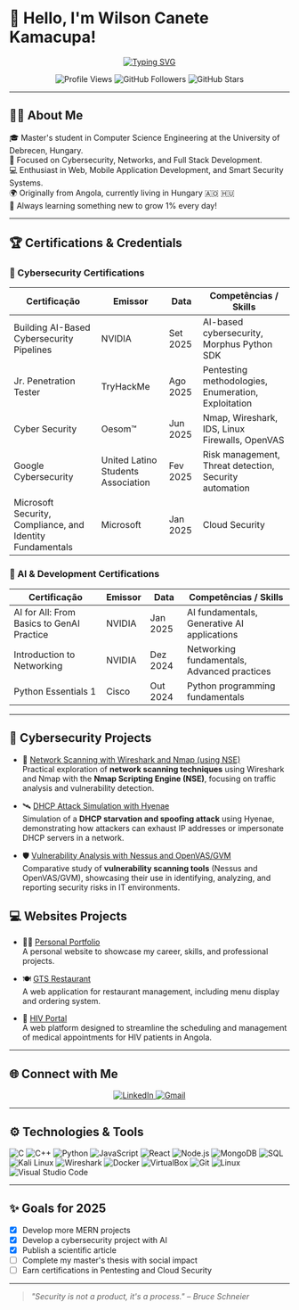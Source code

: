 <h1>👋 Hello, I'm Wilson Canete Kamacupa!</h1>

<p align="center">
  <a href="https://git.io/typing-svg"><img src="https://readme-typing-svg.demolab.com?font=Fira+Code&weight=600&size=26&duration=4000&pause=1000&color=58A6FF&center=true&vCenter=true&width=500&lines=Cybersecurity+Professional;Full+Stack+Developer;" alt="Typing SVG" /></a>
</p>

<p align="center">
  <img src="https://komarev.com/ghpvc/?username=wilsoncanetekamacupa&label=Profile%20Views&color=0e75b6&style=flat" alt="Profile Views" />
  <img src="https://img.shields.io/github/followers/wilsoncanetekamacupa?label=Followers&style=social" alt="GitHub Followers" />
  <img src="https://img.shields.io/github/stars/wilsoncanetekamacupa?label=Stars&style=social" alt="GitHub Stars" />
</p>

---

## 🧑‍🔬 About Me

🎓 Master's student in Computer Science Engineering at the University of Debrecen, Hungary.  
🔐 Focused on Cybersecurity, Networks, and Full Stack Development.  
💻 Enthusiast in Web, Mobile Application Development, and Smart Security Systems.  
🌍 Originally from Angola, currently living in Hungary 🇦🇴 🇭🇺  
🎯 Always learning something new to grow 1% every day!

---

## 🏆 Certifications & Credentials

### 🔐 Cybersecurity Certifications

| Certificação | Emissor | Data | Competências / Skills |
|--------------|---------|------|------------------------|
| Building AI-Based Cybersecurity Pipelines | NVIDIA | Set 2025 | AI-based cybersecurity, Morphus Python SDK |
| Jr. Penetration Tester | TryHackMe | Ago 2025 | Pentesting methodologies, Enumeration, Exploitation |
| Cyber Security | Oesom™ | Jun 2025 | Nmap, Wireshark, IDS, Linux Firewalls, OpenVAS |
| Google Cybersecurity | United Latino Students Association | Fev 2025 | Risk management, Threat detection, Security automation |
| Microsoft Security, Compliance, and Identity Fundamentals | Microsoft | Jan 2025 | Cloud Security |


### 🤖 AI & Development Certifications

| Certificação | Emissor | Data | Competências / Skills |
|--------------|---------|------|------------------------|
| AI for All: From Basics to GenAI Practice | NVIDIA | Jan 2025 | AI fundamentals, Generative AI applications |
| Introduction to Networking | NVIDIA | Dez 2024 | Networking fundamentals, Advanced practices |
| Python Essentials 1 | Cisco | Out 2024 | Python programming fundamentals |

---

## 🔐 Cybersecurity Projects

- 📡 [Network Scanning with Wireshark and Nmap (using NSE)](https://github.com/wilsoncanetekamacupa/Network-Scanning-with-Wireshark-and-Nmap-using-NSE/blob/main/README.md)  
  Practical exploration of **network scanning techniques** using Wireshark and Nmap with the **Nmap Scripting Engine (NSE)**, focusing on traffic analysis and vulnerability detection.

- 🛰️ [DHCP Attack Simulation with Hyenae](https://github.com/wilsoncanetekamacupa/DHCP-Attack-Simulation-using-Hyenae)  
  Simulation of a **DHCP starvation and spoofing attack** using Hyenae, demonstrating how attackers can exhaust IP addresses or impersonate DHCP servers in a network.

- 🛡️ [Vulnerability Analysis with Nessus and OpenVAS/GVM](https://github.com/wilsoncanetekamacupa/VULNERABILITY-ANALYSIS-USING-NESSUS-AND-OPENVAS-GVM)  
  Comparative study of **vulnerability scanning tools** (Nessus and OpenVAS/GVM), showcasing their use in identifying, analyzing, and reporting security risks in IT environments.


## 💻 Websites Projects

- 🧑‍💻 [Personal Portfolio](https://github.com/wilsoncanetekamacupa/MY_Profissional_Portifolio)  
  A personal website to showcase my career, skills, and professional projects.

- 🍽️ [GTS Restaurant](https://github.com/wilsoncanetekamacupa/GTSRestaurante)  
  A web application for restaurant management, including menu display and ordering system.

- 🧬 [HIV Portal](https://github.com/wilsoncanetekamacupa/HIVPortal)  
  A web platform designed to streamline the scheduling and management of medical appointments for HIV patients in Angola.


---

## 🌐 Connect with Me

<p align="center">
  <a href="https://www.linkedin.com/in/wilson-kamacupa-a61262302/">
    <img src="https://img.shields.io/badge/LinkedIn-0077B5?style=for-the-badge&logo=linkedin&logoColor=white" alt="LinkedIn"/>
  </a>
  <a href="mailto:wilsoncanetekamacupa@gmail.com">
    <img src="https://img.shields.io/badge/Gmail-D14836?style=for-the-badge&logo=gmail&logoColor=white" alt="Gmail"/>
  </a>
</p>

---

## ⚙️ Technologies & Tools

![C](https://img.shields.io/badge/C-A8B9CC?style=flat&logo=c&logoColor=white)
![C++](https://img.shields.io/badge/C++-00599C?style=flat&logo=c%2B%2B&logoColor=white)
![Python](https://img.shields.io/badge/Python-3776AB?style=flat&logo=python&logoColor=white)
![JavaScript](https://img.shields.io/badge/JavaScript-F7DF1E?style=flat&logo=javascript&logoColor=black)
![React](https://img.shields.io/badge/React-20232A?style=flat&logo=react&logoColor=61DAFB)
![Node.js](https://img.shields.io/badge/Node.js-43853D?style=flat&logo=node-dot-js&logoColor=white)
![MongoDB](https://img.shields.io/badge/MongoDB-4EA94B?style=flat&logo=mongodb&logoColor=white)
![SQL](https://img.shields.io/badge/SQL-4479A1?style=flat&logo=postgresql&logoColor=white)
![Kali Linux](https://img.shields.io/badge/Kali_Linux-557C94?style=flat&logo=kalilinux&logoColor=white)
![Wireshark](https://img.shields.io/badge/Wireshark-1679A7?style=flat&logo=wireshark&logoColor=white)
![Docker](https://img.shields.io/badge/Docker-2496ED?style=flat&logo=docker&logoColor=white)
![VirtualBox](https://img.shields.io/badge/VirtualBox-183A61?style=flat&logo=virtualbox&logoColor=white)
![Git](https://img.shields.io/badge/Git-F05032?style=flat&logo=git&logoColor=white)
![Linux](https://img.shields.io/badge/Linux-FCC624?style=flat&logo=linux&logoColor=black)
![Visual Studio Code](https://img.shields.io/badge/VS%20Code-007ACC?style=flat&logo=visual-studio-code&logoColor=white)

---

## ✨ Goals for 2025

- [x] Develop more MERN projects
- [x] Develop a cybersecurity project with AI
- [x] Publish a scientific article
- [ ] Complete my master's thesis with social impact
- [ ] Earn certifications in Pentesting and Cloud Security

---

> _"Security is not a product, it's a process." – Bruce Schneier_
